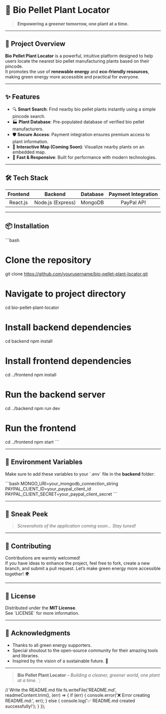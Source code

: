 # 🌱 Bio Pellet Plant Locator

> **Empowering a greener tomorrow, one plant at a time.**

---

## 🚀 Project Overview

**Bio Pellet Plant Locator** is a powerful, intuitive platform designed to help users locate the nearest bio pellet manufacturing plants based on their pincode.  
It promotes the use of **renewable energy** and **eco-friendly resources**, making green energy more accessible and practical for everyone.

---

## ✨ Features

- 🔍 **Smart Search**: Find nearby bio pellet plants instantly using a simple pincode search.
- 🏭 **Plant Database**: Pre-populated database of verified bio pellet manufacturers.
- 🛡️ **Secure Access**: Payment integration ensures premium access to plant information.
- 📍 **Interactive Map (Coming Soon)**: Visualize nearby plants on an embedded map.
- 🚀 **Fast & Responsive**: Built for performance with modern technologies.

---

## 🛠️ Tech Stack

| Frontend | Backend | Database | Payment Integration |
|:--------:|:-------:|:---------:|:-------------------:|
| React.js | Node.js (Express) | MongoDB | PayPal API |

---

## 📦 Installation

\`\`\`bash
# Clone the repository
git clone https://github.com/yourusername/bio-pellet-plant-locator.git

# Navigate to project directory
cd bio-pellet-plant-locator

# Install backend dependencies
cd backend
npm install

# Install frontend dependencies
cd ../frontend
npm install

# Run the backend server
cd ../backend
npm run dev

# Run the frontend
cd ../frontend
npm start
\`\`\`

---

## 🔑 Environment Variables

Make sure to add these variables to your \`.env\` file in the **backend** folder:

\`\`\`bash
MONGO_URI=your_mongodb_connection_string
PAYPAL_CLIENT_ID=your_paypal_client_id
PAYPAL_CLIENT_SECRET=your_paypal_client_secret
\`\`\`

---

## 📸 Sneak Peek

> *Screenshots of the application coming soon... Stay tuned!*

---

## 🤝 Contributing

Contributions are warmly welcomed!  
If you have ideas to enhance the project, feel free to fork, create a new branch, and submit a pull request. Let’s make green energy more accessible together! 🌍

---

## 📄 License

Distributed under the **MIT License**.  
See \`LICENSE\` for more information.

---

## 🧡 Acknowledgments

- Thanks to all green energy supporters.
- Special shoutout to the open-source community for their amazing tools and libraries.
- Inspired by the vision of a sustainable future. 🌱

---

> **Bio Pellet Plant Locator** – *Building a cleaner, greener world, one plant at a time.*
`;

// Write the README.md file
fs.writeFile('README.md', readmeContent.trim(), (err) => {
    if (err) {
        console.error('❌ Error creating README.md:', err);
    } else {
        console.log('✅ README.md created successfully!');
    }
});
